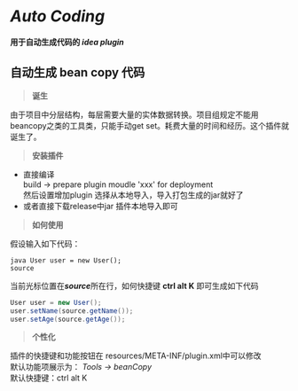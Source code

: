 # **_Auto Coding_**
**用于自动生成代码的 _idea plugin_**
  
**自动生成 bean copy 代码**
-
> **诞生**
  
由于项目中分层结构，每层需要大量的实体数据转换。项目组规定不能用beancopy之类的工具类，只能手动get set。耗费大量的时间和经历。这个插件就诞生了。
> **安装插件**
  
- 直接编译  
build -> prepare plugin moudle 'xxx' for deployment  
然后设置增加plugin 选择从本地导入，导入打包生成的jar就好了  
- 或者直接下载release中jar
插件本地导入即可
> **如何使用**
  
假设输入如下代码：  
```  
java User user = new User();  
source
 ```  
 当前光标位置在***source***所在行，如何快捷键 **ctrl alt K** 即可生成如下代码  
 ```java
User user = new User();
user.setName(source.getName());
user.setAge(source.getAge());
```
> **个性化**
  
插件的快捷键和功能按钮在 resources/META-INF/plugin.xml中可以修改  
默认功能项展示为： <em>Tools -> beanCopy</em>  
默认快捷键：ctrl alt K  

